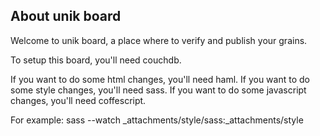 ## About unik board

Welcome to unik board, a place where to verify and publish your grains.

To setup this board, you'll need couchdb.

If you want to do some html changes, you'll need haml.
If you want to do some style changes, you'll need sass.
If you want to do some javascript changes, you'll need coffescript.

For example:
sass --watch _attachments/style/sass:_attachments/style
